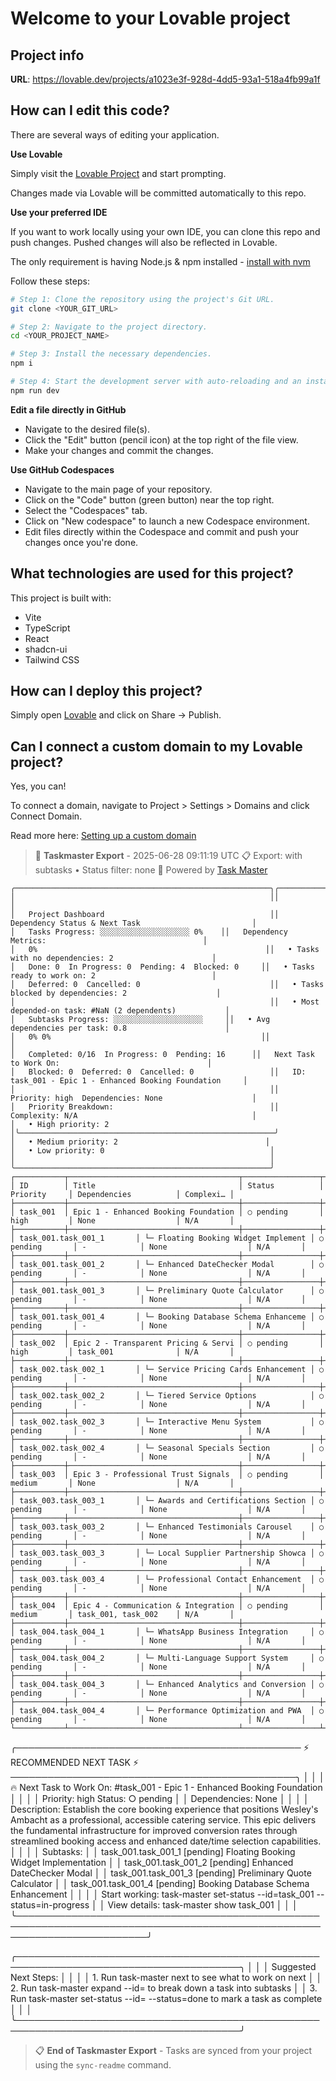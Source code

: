 # Welcome to your Lovable project

## Project info

**URL**: https://lovable.dev/projects/a1023e3f-928d-4dd5-93a1-518a4fb99a1f

## How can I edit this code?

There are several ways of editing your application.

**Use Lovable**

Simply visit the [Lovable Project](https://lovable.dev/projects/a1023e3f-928d-4dd5-93a1-518a4fb99a1f) and start prompting.

Changes made via Lovable will be committed automatically to this repo.

**Use your preferred IDE**

If you want to work locally using your own IDE, you can clone this repo and push changes. Pushed changes will also be reflected in Lovable.

The only requirement is having Node.js & npm installed - [install with nvm](https://github.com/nvm-sh/nvm#installing-and-updating)

Follow these steps:

```sh
# Step 1: Clone the repository using the project's Git URL.
git clone <YOUR_GIT_URL>

# Step 2: Navigate to the project directory.
cd <YOUR_PROJECT_NAME>

# Step 3: Install the necessary dependencies.
npm i

# Step 4: Start the development server with auto-reloading and an instant preview.
npm run dev
```

**Edit a file directly in GitHub**

- Navigate to the desired file(s).
- Click the "Edit" button (pencil icon) at the top right of the file view.
- Make your changes and commit the changes.

**Use GitHub Codespaces**

- Navigate to the main page of your repository.
- Click on the "Code" button (green button) near the top right.
- Select the "Codespaces" tab.
- Click on "New codespace" to launch a new Codespace environment.
- Edit files directly within the Codespace and commit and push your changes once you're done.

## What technologies are used for this project?

This project is built with:

- Vite
- TypeScript
- React
- shadcn-ui
- Tailwind CSS

## How can I deploy this project?

Simply open [Lovable](https://lovable.dev/projects/a1023e3f-928d-4dd5-93a1-518a4fb99a1f) and click on Share -> Publish.

## Can I connect a custom domain to my Lovable project?

Yes, you can!

To connect a domain, navigate to Project > Settings > Domains and click Connect Domain.

Read more here: [Setting up a custom domain](https://docs.lovable.dev/tips-tricks/custom-domain#step-by-step-guide)

<!-- TASKMASTER_EXPORT_START -->
> 🎯 **Taskmaster Export** - 2025-06-28 09:11:19 UTC
> 📋 Export: with subtasks • Status filter: none
> 🔗 Powered by [Task Master](https://task-master.dev?utm_source=github-readme&utm_medium=readme-export&utm_campaign=ambacht-verse-ontwerp&utm_content=task-export-link)

```
╭─────────────────────────────────────────────────────────╮╭─────────────────────────────────────────────────────────╮
│                                                         ││                                                         │
│   Project Dashboard                                     ││   Dependency Status & Next Task                         │
│   Tasks Progress: ░░░░░░░░░░░░░░░░░░░░ 0%    ││   Dependency Metrics:                                   │
│   0%                                                   ││   • Tasks with no dependencies: 2                      │
│   Done: 0  In Progress: 0  Pending: 4  Blocked: 0     ││   • Tasks ready to work on: 2                          │
│   Deferred: 0  Cancelled: 0                             ││   • Tasks blocked by dependencies: 2                    │
│                                                         ││   • Most depended-on task: #NaN (2 dependents)           │
│   Subtasks Progress: ░░░░░░░░░░░░░░░░░░░░     ││   • Avg dependencies per task: 0.8                      │
│   0% 0%                                               ││                                                         │
│   Completed: 0/16  In Progress: 0  Pending: 16      ││   Next Task to Work On:                                 │
│   Blocked: 0  Deferred: 0  Cancelled: 0                 ││   ID: task_001 - Epic 1 - Enhanced Booking Foundation     │
│                                                         ││   Priority: high  Dependencies: None                    │
│   Priority Breakdown:                                   ││   Complexity: N/A                                       │
│   • High priority: 2                                   │╰─────────────────────────────────────────────────────────╯
│   • Medium priority: 2                                 │
│   • Low priority: 0                                     │
│                                                         │
╰─────────────────────────────────────────────────────────╯
┌───────────┬──────────────────────────────────────┬─────────────────┬──────────────┬───────────────────────┬───────────┐
│ ID        │ Title                                │ Status          │ Priority     │ Dependencies          │ Complexi… │
├───────────┼──────────────────────────────────────┼─────────────────┼──────────────┼───────────────────────┼───────────┤
│ task_001  │ Epic 1 - Enhanced Booking Foundation │ ○ pending       │ high         │ None                  │ N/A       │
├───────────┼──────────────────────────────────────┼─────────────────┼──────────────┼───────────────────────┼───────────┤
│ task_001.task_001_1       │ └─ Floating Booking Widget Implement │ ○ pending       │ -            │ None                  │ N/A       │
├───────────┼──────────────────────────────────────┼─────────────────┼──────────────┼───────────────────────┼───────────┤
│ task_001.task_001_2       │ └─ Enhanced DateChecker Modal        │ ○ pending       │ -            │ None                  │ N/A       │
├───────────┼──────────────────────────────────────┼─────────────────┼──────────────┼───────────────────────┼───────────┤
│ task_001.task_001_3       │ └─ Preliminary Quote Calculator      │ ○ pending       │ -            │ None                  │ N/A       │
├───────────┼──────────────────────────────────────┼─────────────────┼──────────────┼───────────────────────┼───────────┤
│ task_001.task_001_4       │ └─ Booking Database Schema Enhanceme │ ○ pending       │ -            │ None                  │ N/A       │
├───────────┼──────────────────────────────────────┼─────────────────┼──────────────┼───────────────────────┼───────────┤
│ task_002  │ Epic 2 - Transparent Pricing & Servi │ ○ pending       │ high         │ task_001              │ N/A       │
├───────────┼──────────────────────────────────────┼─────────────────┼──────────────┼───────────────────────┼───────────┤
│ task_002.task_002_1       │ └─ Service Pricing Cards Enhancement │ ○ pending       │ -            │ None                  │ N/A       │
├───────────┼──────────────────────────────────────┼─────────────────┼──────────────┼───────────────────────┼───────────┤
│ task_002.task_002_2       │ └─ Tiered Service Options            │ ○ pending       │ -            │ None                  │ N/A       │
├───────────┼──────────────────────────────────────┼─────────────────┼──────────────┼───────────────────────┼───────────┤
│ task_002.task_002_3       │ └─ Interactive Menu System           │ ○ pending       │ -            │ None                  │ N/A       │
├───────────┼──────────────────────────────────────┼─────────────────┼──────────────┼───────────────────────┼───────────┤
│ task_002.task_002_4       │ └─ Seasonal Specials Section         │ ○ pending       │ -            │ None                  │ N/A       │
├───────────┼──────────────────────────────────────┼─────────────────┼──────────────┼───────────────────────┼───────────┤
│ task_003  │ Epic 3 - Professional Trust Signals  │ ○ pending       │ medium       │ None                  │ N/A       │
├───────────┼──────────────────────────────────────┼─────────────────┼──────────────┼───────────────────────┼───────────┤
│ task_003.task_003_1       │ └─ Awards and Certifications Section │ ○ pending       │ -            │ None                  │ N/A       │
├───────────┼──────────────────────────────────────┼─────────────────┼──────────────┼───────────────────────┼───────────┤
│ task_003.task_003_2       │ └─ Enhanced Testimonials Carousel    │ ○ pending       │ -            │ None                  │ N/A       │
├───────────┼──────────────────────────────────────┼─────────────────┼──────────────┼───────────────────────┼───────────┤
│ task_003.task_003_3       │ └─ Local Supplier Partnership Showca │ ○ pending       │ -            │ None                  │ N/A       │
├───────────┼──────────────────────────────────────┼─────────────────┼──────────────┼───────────────────────┼───────────┤
│ task_003.task_003_4       │ └─ Professional Contact Enhancement  │ ○ pending       │ -            │ None                  │ N/A       │
├───────────┼──────────────────────────────────────┼─────────────────┼──────────────┼───────────────────────┼───────────┤
│ task_004  │ Epic 4 - Communication & Integration │ ○ pending       │ medium       │ task_001, task_002    │ N/A       │
├───────────┼──────────────────────────────────────┼─────────────────┼──────────────┼───────────────────────┼───────────┤
│ task_004.task_004_1       │ └─ WhatsApp Business Integration     │ ○ pending       │ -            │ None                  │ N/A       │
├───────────┼──────────────────────────────────────┼─────────────────┼──────────────┼───────────────────────┼───────────┤
│ task_004.task_004_2       │ └─ Multi-Language Support System     │ ○ pending       │ -            │ None                  │ N/A       │
├───────────┼──────────────────────────────────────┼─────────────────┼──────────────┼───────────────────────┼───────────┤
│ task_004.task_004_3       │ └─ Enhanced Analytics and Conversion │ ○ pending       │ -            │ None                  │ N/A       │
├───────────┼──────────────────────────────────────┼─────────────────┼──────────────┼───────────────────────┼───────────┤
│ task_004.task_004_4       │ └─ Performance Optimization and PWA  │ ○ pending       │ -            │ None                  │ N/A       │
└───────────┴──────────────────────────────────────┴─────────────────┴──────────────┴───────────────────────┴───────────┘
```

╭────────────────────────────────────────────── ⚡ RECOMMENDED NEXT TASK ⚡ ──────────────────────────────────────────────╮
│                                                                                                                         │
│  🔥 Next Task to Work On: #task_001 - Epic 1 - Enhanced Booking Foundation                                  │
│                                                                                                                         │
│  Priority: high   Status: ○ pending                                                                                     │
│  Dependencies: None                                                                                                     │
│                                                                                                                         │
│  Description: Establish the core booking experience that positions Wesley's Ambacht as a professional, accessible catering service. This epic delivers the fundamental infrastructure for improved conversion rates through streamlined booking access and enhanced date/time selection capabilities.     │
│                                                                                                                         │
│  Subtasks:                                                                                              │
│  task_001.task_001_1 [pending] Floating Booking Widget Implementation                                         │
│  task_001.task_001_2 [pending] Enhanced DateChecker Modal                                         │
│  task_001.task_001_3 [pending] Preliminary Quote Calculator                                         │
│  task_001.task_001_4 [pending] Booking Database Schema Enhancement                                         │
│                                                                                                                         │
│  Start working: task-master set-status --id=task_001 --status=in-progress                                                     │
│  View details: task-master show task_001                                                                      │
│                                                                                                                         │
╰─────────────────────────────────────────────────────────────────────────────────────────────────────────────────────────╯


╭──────────────────────────────────────────────────────────────────────────────────────╮
│                                                                                      │
│   Suggested Next Steps:                                                              │
│                                                                                      │
│   1. Run task-master next to see what to work on next                                │
│   2. Run task-master expand --id=<id> to break down a task into subtasks             │
│   3. Run task-master set-status --id=<id> --status=done to mark a task as complete   │
│                                                                                      │
╰──────────────────────────────────────────────────────────────────────────────────────╯

> 📋 **End of Taskmaster Export** - Tasks are synced from your project using the `sync-readme` command.
<!-- TASKMASTER_EXPORT_END -->
